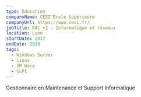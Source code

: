 ```yaml
---
type: Education
companyName: CESI École Supérieure
companyUrl: https://www.cesi.fr/
jobTitle: BAC +2 - Informatique et réseaux
location: Lyon
startDate: 2017
endDate: 2019
tags:
  - Windows Server
  - Linux
  - VM Ware
  - GLPI
---
```

Gestionnaire en Maintenance et Support Informatique